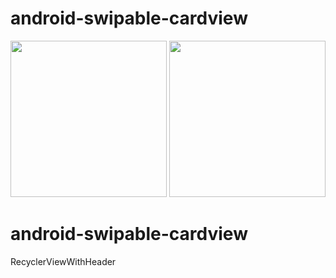 # android-swipable-cardview

<img src="https://raw.githubusercontent.com/jangyoun/android-swipable-cardview/master/preivew.gif" width="250">

<img src="https://raw.githubusercontent.com/jangyoun/android-recyclerview-with-header/master/preivew.gif" width="250">

# android-swipable-cardview

RecyclerViewWithHeader
